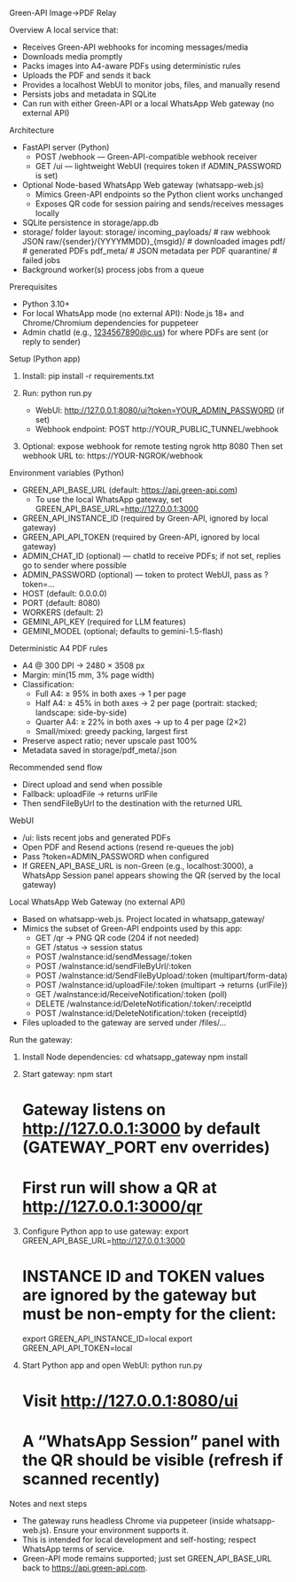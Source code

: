 Green-API Image→PDF Relay

Overview
A local service that:
- Receives Green-API webhooks for incoming messages/media
- Downloads media promptly
- Packs images into A4-aware PDFs using deterministic rules
- Uploads the PDF and sends it back
- Provides a localhost WebUI to monitor jobs, files, and manually resend
- Persists jobs and metadata in SQLite
- Can run with either Green-API or a local WhatsApp Web gateway (no external API)

Architecture
- FastAPI server (Python)
  - POST /webhook — Green-API-compatible webhook receiver
  - GET /ui — lightweight WebUI (requires token if ADMIN_PASSWORD is set)
- Optional Node-based WhatsApp Web gateway (whatsapp-web.js)
  - Mimics Green-API endpoints so the Python client works unchanged
  - Exposes QR code for session pairing and sends/receives messages locally
- SQLite persistence in storage/app.db
- storage/ folder layout:
  storage/
    incoming_payloads/   # raw webhook JSON
    raw/{sender}/{YYYYMMDD}_{msgid}/  # downloaded images
    pdf/                 # generated PDFs
    pdf_meta/            # JSON metadata per PDF
    quarantine/          # failed jobs
- Background worker(s) process jobs from a queue

Prerequisites
- Python 3.10+
- For local WhatsApp mode (no external API): Node.js 18+ and Chrome/Chromium dependencies for puppeteer
- Admin chatId (e.g., 1234567890@c.us) for where PDFs are sent (or reply to sender)

Setup (Python app)
1) Install:
   pip install -r requirements.txt

2) Run:
   python run.py

   - WebUI: http://127.0.0.1:8080/ui?token=YOUR_ADMIN_PASSWORD (if set)
   - Webhook endpoint: POST http://YOUR_PUBLIC_TUNNEL/webhook

3) Optional: expose webhook for remote testing
   ngrok http 8080
   Then set webhook URL to: https://YOUR-NGROK/webhook

Environment variables (Python)
- GREEN_API_BASE_URL (default: https://api.green-api.com)
  - To use the local WhatsApp gateway, set GREEN_API_BASE_URL=http://127.0.0.1:3000
- GREEN_API_INSTANCE_ID (required by Green-API, ignored by local gateway)
- GREEN_API_API_TOKEN (required by Green-API, ignored by local gateway)
- ADMIN_CHAT_ID (optional) — chatId to receive PDFs; if not set, replies go to sender where possible
- ADMIN_PASSWORD (optional) — token to protect WebUI, pass as ?token=...
- HOST (default: 0.0.0.0)
- PORT (default: 8080)
- WORKERS (default: 2)
- GEMINI_API_KEY (required for LLM features)
- GEMINI_MODEL (optional; defaults to gemini-1.5-flash)

Deterministic A4 PDF rules
- A4 @ 300 DPI → 2480 × 3508 px
- Margin: min(15 mm, 3% page width)
- Classification:
  - Full A4: ≥ 95% in both axes → 1 per page
  - Half A4: ≥ 45% in both axes → 2 per page (portrait: stacked; landscape: side-by-side)
  - Quarter A4: ≥ 22% in both axes → up to 4 per page (2×2)
  - Small/mixed: greedy packing, largest first
- Preserve aspect ratio; never upscale past 100%
- Metadata saved in storage/pdf_meta/<name>.json

Recommended send flow
- Direct upload and send when possible
- Fallback: uploadFile → returns urlFile
- Then sendFileByUrl to the destination with the returned URL

WebUI
- /ui: lists recent jobs and generated PDFs
- Open PDF and Resend actions (resend re-queues the job)
- Pass ?token=ADMIN_PASSWORD when configured
- If GREEN_API_BASE_URL is non-Green (e.g., localhost:3000), a WhatsApp Session panel appears showing the QR (served by the local gateway)

Local WhatsApp Web Gateway (no external API)
- Based on whatsapp-web.js. Project located in whatsapp_gateway/
- Mimics the subset of Green-API endpoints used by this app:
  - GET  /qr                              → PNG QR code (204 if not needed)
  - GET  /status                          → session status
  - POST /waInstance:id/sendMessage/:token
  - POST /waInstance:id/sendFileByUrl/:token
  - POST /waInstance:id/SendFileByUpload/:token (multipart/form-data)
  - POST /waInstance:id/uploadFile/:token (multipart → returns {urlFile})
  - GET  /waInstance:id/ReceiveNotification/:token (poll)
  - DELETE /waInstance:id/DeleteNotification/:token/:receiptId
  - POST   /waInstance:id/DeleteNotification/:token {receiptId}
- Files uploaded to the gateway are served under /files/...

Run the gateway:
1) Install Node dependencies:
   cd whatsapp_gateway
   npm install

2) Start gateway:
   npm start
   # Gateway listens on http://127.0.0.1:3000 by default (GATEWAY_PORT env overrides)
   # First run will show a QR at http://127.0.0.1:3000/qr

3) Configure Python app to use gateway:
   export GREEN_API_BASE_URL=http://127.0.0.1:3000
   # INSTANCE ID and TOKEN values are ignored by the gateway but must be non-empty for the client:
   export GREEN_API_INSTANCE_ID=local
   export GREEN_API_API_TOKEN=local

4) Start Python app and open WebUI:
   python run.py
   # Visit http://127.0.0.1:8080/ui
   # A “WhatsApp Session” panel with the QR should be visible (refresh if scanned recently)

Notes and next steps
- The gateway runs headless Chrome via puppeteer (inside whatsapp-web.js). Ensure your environment supports it.
- This is intended for local development and self-hosting; respect WhatsApp terms of service.
- Green-API mode remains supported; just set GREEN_API_BASE_URL back to https://api.green-api.com.